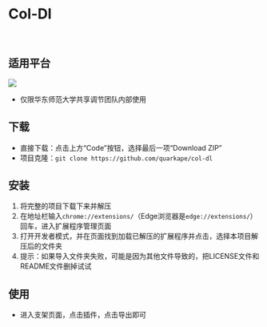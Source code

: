 # Col-Dl

&nbsp;

## 适用平台

[![](https://img.shields.io/static/v1?label=协作学习共享调节平台&message=co-learning&color=666&labelColor=0081ff)](http://co-learning.org.cn/)

- 仅限华东师范大学共享调节团队内部使用

## 下载

- 直接下载：点击上方“Code”按钮，选择最后一项“Download ZIP”
- 项目克隆：`git clone https://github.com/quarkape/col-dl`

## 安装

1. 将完整的项目下载下来并解压
2. 在地址栏输入`chrome://extensions/`（Edge浏览器是`edge://extensions/`）回车，进入扩展程序管理页面
3. 打开开发者模式，并在页面找到加载已解压的扩展程序并点击，选择本项目解压后的文件夹
4. 提示：如果导入文件夹失败，可能是因为其他文件导致的，把LICENSE文件和README文件删掉试试

## 使用

- 进入支架页面，点击插件，点击导出即可

